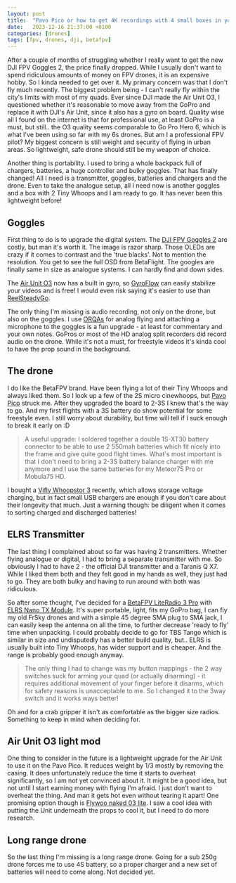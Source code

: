 ```yaml
---
layout: post
title:  "Pavo Pico or how to get 4K recordings with 4 small boxes in your backpack"
date:   2023-12-16 21:37:00 +0100
categories: [drones]
tags: [fpv, drones, dji, betafpv]
---
```

After a couple of months of struggling whether I really want to get the new DJI FPV Goggles 2, the price finally dropped. While I usually don't want to spend ridiculous amounts of money on FPV drones, it is an expensive hobby. So I kinda needed to get over it. My primary concern was that I don't fly much recently. The biggest problem being - I can't really fly within the city's limits with most of my quads. Ever since DJI made the Air Unit O3, I questioned whether it's reasonable to move away from the GoPro and replace it with DJI's Air Unit, since it also has a gyro on board. Quality wise all I found on the internet is that for professional use, at least GoPro is a must, but still.. the O3 quality seems comparable to Go Pro Hero 6, which is what I've been using so far with my 6s drones. But am I a professional FPV pilot? My biggest concern is still weight and security of flying in urban areas. So lightweight, safe drone should still be my weapon of choice.

Another thing is portability. I used to bring a whole backpack full of chargers, batteries, a huge controller and bulky goggles. That has finally changed! All I need is a transmitter, goggles, batteries and chargers and the drone. Even to take the analogue setup, all I need now is another goggles and a box with 2 Tiny Whoops and I am ready to go. It has never been this lightweight before!

## Goggles

First thing to do is to upgrade the digital system. The [DJI FPV Goggles 2](https://www.dji.com/goggles-2) are costly, but man it's worth it. The image is razor sharp. Those OLEDs are crazy if it comes to contrast and the 'true blacks'. Not to mention the resolution. You get to see the full OSD from BetaFlight. The googles are finally same in size as analogue systems. I can hardly find and down sides.

The [Air Unit O3](https://www.dji.com/o3-air-unit) now has a built in gyro, so [GyroFlow](https://gyroflow.xyz/) can easily stabilize your videos and is free! I would even risk saying it's easier to use than [ReelSteadyGo](https://www.reelsteady.com/).

The only thing I'm missing is audio recording, not only on the drone, but also on the goggles. I use [ORQAs](https://orqafpv.com/fpvone) for analog flying and attaching a microphone to the goggles is a fun upgrade - at least for commentary and your own notes. GoPros or most of the HD analog split recorders did record audio on the drone. While it's not a must, for freestyle videos it's kinda cool to have the prop sound in the background.

## The drone

I do like the BetaFPV brand. Have been flying a lot of their Tiny Whoops and always liked them. So I look up a few of the 2S micro cinewhoops, but [Pavo Pico](https://betafpv.com/products/pavo-pico-brushless-whoop) struck me. After they upgraded the board to 2-3S I knew that's the way to go. And my first flights with a 3S battery do show potential for some freestyle even. I still worry about durability, but time will tell if I suck enough to break it early on :D

>A useful upgrade: I soldered together a double 1S-XT30 battery connector to be able to use 2 550mah batteries which fit nicely into the frame and give quite good flight times. What's most important is that I don't need to bring a 2-3S battery balance charger with me anymore and I use the same batteries for my Meteor75 Pro or Mobula75 HD.

I bought a [Vifly Whoopstor 3](https://viflydrone.com/products/vifly-whoopstor-6-ports-1s-battery-storage-charger-discharger) recently, which allows storage voltage charging, but in fact small USB chargers are enough if you don't care about their longevity that much. Just a warning though: be diligent when it comes to sorting charged and discharged batteries!

## ELRS Transmitter

The last thing I complained about so far was having 2 transmitters. Whether flying analogue or digital, I had to bring a separate transmitter with me. So obviously I had to have 2 - the official DJI transmitter and a Taranis Q X7. While I liked them both and they felt good in my hands as well, they just had to go. They are both bulky and having to run around with both was ridiculous.

So after some thought, I've decided for a [BetaFPV LiteRadio 3 Pro](https://betafpv.com/products/literadio-3-pro-radio-transmitter) with [ELRS Nano TX Module](https://betafpv.com/collections/expresslrs-series/products/elrs-nano-tx-module). It's super portable, light, fits my GoPro bag, I can fly my old FrSky drones and with a simple 45 degree SMA plug to SMA jack, I can easily keep the antenna on all the time, to further decrease 'ready to fly' time when unpacking. I could probably decide to go for TBS Tango which is similar in size and undisputedly has a better build quality, but.. ELRS is usually built into Tiny Whoops, has wider support and is cheaper. And the range is probably good enough anyway. 

>The only thing I had to change was my button mappings - the 2 way switches suck for arming your quad (or actually disarming) - it requires additional movement of your finger before it disarms, which for safety reasons is unacceptable to me. So I changed it to the 3way switch and it works ways better!

Oh and for a crab gripper it isn't as comfortable as the bigger size radios. Something to keep in mind when deciding for.

## Air Unit O3 light mod

One thing to consider in the future is a lightweight upgrade for the Air Unit to use it on the Pavo Pico. It reduces weight by 1/3 mostly by removing the casing. It does unfortunately reduce the time it starts to overheat significantly, so I am not yet convinced about it. It might be a good idea, but not until I start earning money with flying I'm afraid. I just don't want to overheat the thing. And man it gets hot even without tearing it apart! One promising option though is [Flywoo naked 03 lite](https://flywoo.net/products/flywoo-naked-o3-lite-ultra-air-unit). I saw a cool idea with putting the Unit underneath the props to cool it, but I need to do more research.

## Long range drone

So the last thing I'm missing is a long range drone. Going for a sub 250g drone forces me to use 4S battery, so a proper charger and a new set of batteries will need to come along. Not decided yet.
